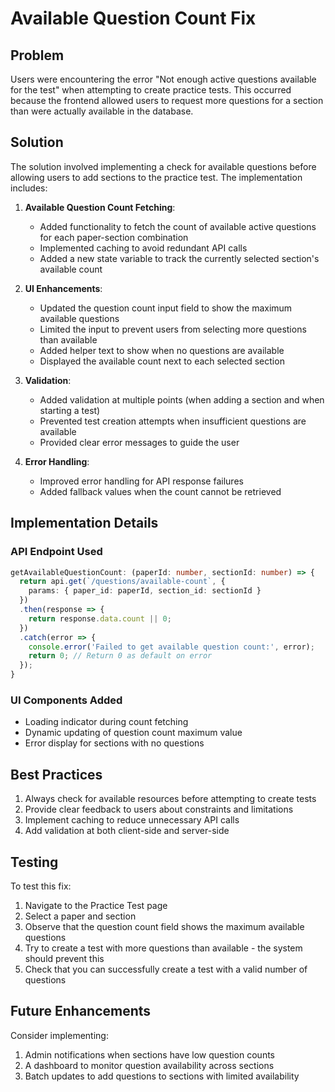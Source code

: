 # Available Question Count Fix

## Problem
Users were encountering the error "Not enough active questions available for the test" when attempting to create practice tests. This occurred because the frontend allowed users to request more questions for a section than were actually available in the database.

## Solution
The solution involved implementing a check for available questions before allowing users to add sections to the practice test. The implementation includes:

1. **Available Question Count Fetching**:
   - Added functionality to fetch the count of available active questions for each paper-section combination
   - Implemented caching to avoid redundant API calls
   - Added a new state variable to track the currently selected section's available count

2. **UI Enhancements**:
   - Updated the question count input field to show the maximum available questions
   - Limited the input to prevent users from selecting more questions than available
   - Added helper text to show when no questions are available
   - Displayed the available count next to each selected section

3. **Validation**:
   - Added validation at multiple points (when adding a section and when starting a test)
   - Prevented test creation attempts when insufficient questions are available
   - Provided clear error messages to guide the user

4. **Error Handling**:
   - Improved error handling for API response failures
   - Added fallback values when the count cannot be retrieved

## Implementation Details

### API Endpoint Used
```typescript
getAvailableQuestionCount: (paperId: number, sectionId: number) => {
  return api.get(`/questions/available-count`, { 
    params: { paper_id: paperId, section_id: sectionId } 
  })
  .then(response => {
    return response.data.count || 0;
  })
  .catch(error => {
    console.error('Failed to get available question count:', error);
    return 0; // Return 0 as default on error
  });
}
```

### UI Components Added
- Loading indicator during count fetching
- Dynamic updating of question count maximum value
- Error display for sections with no questions

## Best Practices
1. Always check for available resources before attempting to create tests
2. Provide clear feedback to users about constraints and limitations
3. Implement caching to reduce unnecessary API calls
4. Add validation at both client-side and server-side

## Testing
To test this fix:
1. Navigate to the Practice Test page
2. Select a paper and section
3. Observe that the question count field shows the maximum available questions
4. Try to create a test with more questions than available - the system should prevent this
5. Check that you can successfully create a test with a valid number of questions

## Future Enhancements
Consider implementing:
1. Admin notifications when sections have low question counts
2. A dashboard to monitor question availability across sections
3. Batch updates to add questions to sections with limited availability
